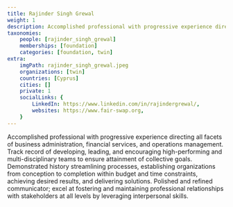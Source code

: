```yaml
---
title: Rajinder Singh Grewal
weight: 1
description: Accomplished professional with progressive experience directing all facets of business administration, financial services, and operations management.
taxonomies:
    people: [rajinder_singh_grewal]
    memberships: [foundation]
    categories: [foundation, twin]
extra:
    imgPath: rajinder_singh_grewal.jpeg
    organizations: [twin]
    countries: [Cyprus]
    cities: []
    private: 1
    socialLinks: {
        LinkedIn: https://www.linkedin.com/in/rajindergrewal/,
        websites: https://www.fair-swap.org,
    }
---
```

Accomplished professional with progressive experience directing all facets of business administration, financial services, and operations management. Track record of developing, leading, and encouraging high-performing and multi-disciplinary teams to ensure attainment of collective goals. Demonstrated history streamlining processes, establishing organizations from conception to completion within budget and time constraints, achieving desired results, and delivering solutions. Polished and refined communicator; excel at fostering and maintaining professional relationships with stakeholders at all levels by leveraging interpersonal skills.
